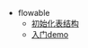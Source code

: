 - flowable
  - [初始化表结构](/middleware/flowable/001_初始化表结构.md)
  - [入门demo](/middleware/flowable/002_部署第一个流程实例.md)

